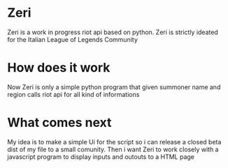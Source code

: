 # Zeri
Zeri is a work in progress riot api based on python. Zeri is strictly ideated for the Italian League of Legends Community

# How does it work
Now Zeri is only a simple python program that given summoner name and region calls riot api for all kind of informations

# What comes next
My idea is to make a simple Ui for the script so i can release a closed beta dist of my file to a small comunity.
Then i want Zeri to work closely with a javascript program to display inputs and outouts to a HTML page

